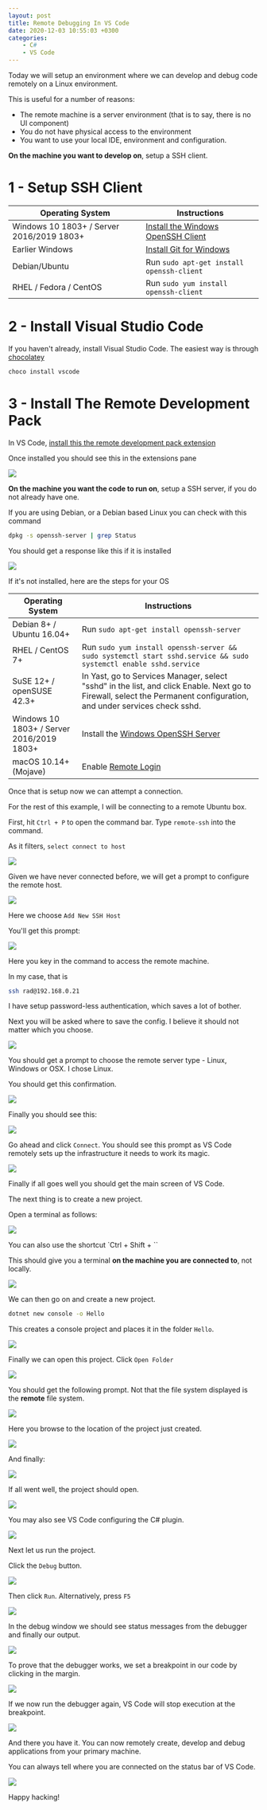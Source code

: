```yaml
---
layout: post
title: Remote Debugging In VS Code
date: 2020-12-03 10:55:03 +0300
categories:
    - C#
    - VS Code
---
```

Today we will setup an environment where we can develop and debug code remotely on a Linux environment.

This is useful for a number of reasons:
* The remote machine is a server environment (that is to say, there is no UI component)
* You do not have physical access to the environment
* You want to use your local IDE, environment and configuration.

**On the machine you want to develop on**, setup a SSH client.

# 1 - Setup SSH Client

| Operating System | Instructions |
|------------------|----------|
| Windows 10 1803+ / Server 2016/2019 1803+|	[Install the Windows OpenSSH Client](https://docs.microsoft.com/en-us/windows-server/administration/openssh/openssh_install_firstuse)|
|Earlier Windows|	[Install Git for Windows](https://git-scm.com/download/win)|
|Debian/Ubuntu|Run `sudo apt-get install openssh-client`|
|RHEL / Fedora / CentOS|	Run `sudo yum install openssh-client`|

# 2 - Install Visual Studio Code

If you haven't already, install Visual Studio Code. The easiest way is through [chocolatey](https://chocolatey.org/)

```bash
choco install vscode
```
# 3 - Install The Remote Development Pack

In VS Code, [install this the remote development pack extension ](https://marketplace.visualstudio.com/items?itemName=ms-vscode-remote.vscode-remote-extensionpack)

Once installed you should see this in the extensions pane

![](../images/2020/12/RemoteExtension.png)

**On the machine you want the code to run on**, setup a SSH server, if you do not already have one.

If you are using Debian, or a Debian based Linux you can check with this command

```bash
dpkg -s openssh-server | grep Status
```
 
You should get a response like this if it is installed
 
 ![](../images/2020/12/OpenSSHStatus.png)
 
If it's not installed, here are the steps for your OS

| Operating System | Instructions |
|----------|----------|
|Debian 8+ / Ubuntu 16.04+|	Run `sudo apt-get install openssh-server`|
|RHEL / CentOS 7+|	Run `sudo yum install openssh-server && sudo systemctl start sshd.service && sudo systemctl enable sshd.service`|
|SuSE 12+ / openSUSE 42.3+|	In Yast, go to Services Manager, select "sshd" in the list, and click Enable. Next go to Firewall, select the Permanent configuration, and under services check sshd.|
Windows 10 1803+ / Server 2016/2019 1803+|	Install the [Windows OpenSSH Server](https://docs.microsoft.com/en-us/windows-server/administration/openssh/openssh_install_firstuse)|
macOS 10.14+ (Mojave)|	Enable [Remote Login](https://support.apple.com/en-ke/guide/mac-help/mchlp1066/mac)|

Once that is setup now we can attempt a connection.

For the rest of this example, I will be connecting to a remote Ubuntu box.

First, hit `Ctrl + P` to open the command bar. Type `remote-ssh` into the command.

As it filters, `select connect to host`

![](../images/2020/12/RemoteHost.png)

Given we have never connected before, we will get a prompt to configure the remote host.

![](../images/2020/12/ConfigureHost.png)

Here we choose `Add New SSH Host`

You'll get this prompt:

![](../images/2020/12/RemotePrompt.png)

Here you key in the command to access the remote machine.

In my case, that is 

```bash
ssh rad@192.168.0.21
```

I have setup password-less authentication, which saves a lot of bother.  

Next you will be asked where to save the config. I believe it should not matter which you choose.

![](../images/2020/12/RemoteConfig.png)

You should get a prompt to choose the remote server type - Linux, Windows or OSX. I chose Linux.

You should get this confirmation.

![](../images/2020/12/OpenSSHLinux.png)

Finally you should see this:

![](../images/2020/12/OpenSSHConnect.png)

Go ahead and click `Connect`. You should see this prompt as VS Code remotely sets up the infrastructure it needs to work its magic.

![](../images/2020/12/OpenSSHSetup.png)

Finally if all goes well you should get the main screen of VS Code.

The next thing is to create a new project.

Open a terminal as follows:

![](../images/2020/12/OpenSSHTerminal.png)

You can also use the shortcut `Ctrl + Shift + ``

This should give you a terminal **on the machine you are connected to**, not locally.

![](../images/2020/12/OpenSSHRemoteTerminal.png)

We can then go on and create a new project.

```bash
dotnet new console -o Hello
```

This creates a console project and places it in the folder `Hello`.

![](../images/2020/12/OpenSSHNewProject.png)

Finally we can open this project. Click `Open Folder`

![](../images/2020/12/OpenSSHOpenFolder.png)

You should get the following prompt. Not that the file system displayed is the **remote** file system.

![](../images/2020/12/OpenSSHBrowse.png)

Here you browse to the location of the project just created.

![](../images/2020/12/Browse1.png)

And finally:

![](../images/2020/12/Browse2.png)

If all went well, the project should open.

![](../images/2020/12/OpenSSHProject.png)

You may also see VS Code configuring the C# plugin.

![](../images/2020/12/OpenSSHConfigPlugin.png)

Next let us run the project.

Click the `Debug` button.

![](../images/2020/12/Debug.png)

Then click `Run`. Alternatively, press `F5`

![](../images/2020/12/Run.png)

In the debug window we should see status messages from the debugger and finally our output.

![](../images/2020/12/Output.png)

To prove that the debugger works, we set a breakpoint in our code by clicking in the margin.

![](../images/2020/12/Breakpoint.png)

If we now run the debugger again, VS Code will stop execution at the breakpoint.

![](../images/2020/12/ActiveBreakpoint.png)

And there you have it. You can now remotely create, develop and debug applications from your primary machine.

You can always tell where you are connected on the status bar of VS Code.

![](../images/2020/12/Connected.png)

Happy hacking!

